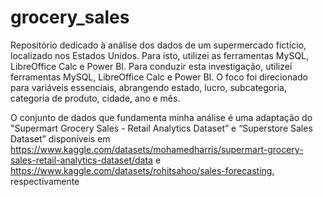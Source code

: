 # grocery_sales

Repositório dedicado à análise dos dados de um supermercado fictício, localizado nos Estados Unidos. Para isto, utilizei as ferramentas MySQL, LibreOffice Calc e Power BI. Para conduzir esta investigação, utilizei ferramentas MySQL, LibreOffice Calc e Power BI. O foco foi direcionado para variáveis essenciais, abrangendo estado, lucro, subcategoria, categoria de produto, cidade, ano e mês. 

O conjunto de dados que fundamenta minha análise é uma adaptação do "Supermart Grocery Sales - Retail Analytics Dataset” e “Superstore Sales Dataset” disponíveis em https://www.kaggle.com/datasets/mohamedharris/supermart-grocery-sales-retail-analytics-dataset/data e https://www.kaggle.com/datasets/rohitsahoo/sales-forecasting, respectivamente


